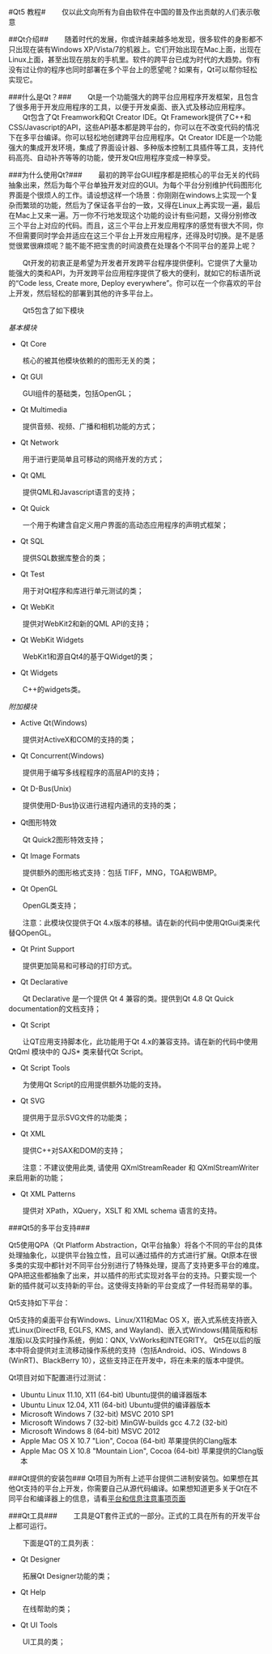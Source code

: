 #Qt5 教程#
　　仅以此文向所有为自由软件在中国的普及作出贡献的人们表示敬意

##Qt介绍##
　　随着时代的发展，你或许越来越多地发现，很多软件的身影都不只出现在装有Windows XP/Vista/7的机器上。它们开始出现在Mac上面，出现在Linux上面，甚至出现在朋友的手机里。软件的跨平台已成为时代的大趋势。你有没有过让你的程序也同时部署在多个平台上的愿望呢？如果有，Qt可以帮你轻松实现它。

###什么是Qt？###
　　Qt是一个功能强大的跨平台应用程序开发框架，且包含了很多用于开发应用程序的工具，以便于开发桌面、嵌入式及移动应用程序。
　　Qt包含了Qt Freamwork和Qt Creator IDE。Qt Framework提供了C++和CSS/Javascript的API，这些API基本都是跨平台的，你可以在不改变代码的情况下在多平台编译。你可以轻松地创建跨平台应用程序。Qt Creator IDE是一个功能强大的集成开发环境，集成了界面设计器、多种版本控制工具插件等工具，支持代码高亮、自动补齐等等的功能，使开发Qt应用程序变成一种享受。

###为什么使用Qt?###
　　最初的跨平台GUI程序都是把核心的平台无关的代码抽象出来，然后为每个平台单独开发对应的GUI。为每个平台分别维护代码图形化界面是个很烦人的工作。请设想这样一个场景：你刚刚在windows上实现一个复杂而繁琐的功能，然后为了保证各平台的一致，又得在Linux上再实现一遍，最后在Mac上又来一遍。万一你不行地发现这个功能的设计有些问题，又得分别修改三个平台上对应的代码。而且，这三个平台上开发应用程序的感觉有很大不同，你不但需要同时学会并适应在这三个平台上开发应用程序，还得及时切换。是不是感觉很累很麻烦呢？能不能不把宝贵的时间浪费在处理各个不同平台的差异上呢？

　　Qt开发的初衷正是希望为开发者开发跨平台程序提供便利。它提供了大量功能强大的类和API，为开发跨平台应用程序提供了极大的便利，就如它的标语所说的“Code less, Create more, Deploy everywhere”。你可以在一个你喜欢的平台上开发，然后轻松的部署到其他的许多平台上。

　　Qt5包含了如下模块

*基本模块*

+   Qt Core

　　核心的被其他模块依赖的的图形无关的类；
+   Qt GUI

　　GUI组件的基础类，包括OpenGL；
+   Qt Multimedia

　　提供音频、视频、广播和相机功能的方式；
+   Qt Network

　　用于进行更简单且可移动的网络开发的方式；
+   Qt QML

　　提供QML和Javascript语言的支持；
+   Qt Quick

　　一个用于构建含自定义用户界面的高动态应用程序的声明式框架；
+   Qt SQL

　　提供SQL数据库整合的类；
+   Qt Test

　　用于对Qt程序和库进行单元测试的类；
+   Qt WebKit

　　提供对WebKit2和新的QML API的支持；
+   Qt WebKit Widgets

　　WebKit1和源自Qt4的基于QWidget的类；
+   Qt Widgets

　　C++的widgets类。

*附加模块*

+   Active Qt(Windows)

　　提供对ActiveX和COM的支持的类；
+   Qt Concurrent(Windows)

　　提供用于编写多线程程序的高层API的支持；
+   Qt D-Bus(Unix)

　　提供使用D-Bus协议进行进程内通讯的支持的类；
+   Qt图形特效

　　Qt Quick2图形特效支持；
+   Qt Image Formats

　　提供额外的图形格式支持：包括 TIFF，MNG，TGA和WBMP。
+   Qt OpenGL

　　OpenGL类支持；

　　注意：此模块仅提供于Qt 4.x版本的移植。请在新的代码中使用QtGui类来代替QOpenGL。
+   Qt Print Support

　　提供更加简易和可移动的打印方式。
+   Qt Declarative

　　Qt Declarative 是一个提供 Qt 4 兼容的类。提供到Qt 4.8 Qt Quick documentation的文档支持；
+   Qt Script

　　让QT应用支持脚本化，此功能用于Qt 4.x的兼容支持。请在新的代码中使用 QtQml 模块中的 QJS* 类来替代Qt Script。
+   Qt Script Tools

　　为使用Qt Script的应用提供额外功能的支持。
+   Qt SVG

　　提供用于显示SVG文件的功能类；
+   Qt XML

　　提供C++对SAX和DOM的支持；

　　注意：不建议使用此类, 请使用 QXmlStreamReader 和 QXmlStreamWriter 来启用新的功能；

+   Qt XML Patterns

　　提供对 XPath，XQuery，XSLT 和 XML schema 语言的支持。

###Qt5的多平台支持###

Qt5使用QPA（Qt Platform Abstraction，Qt平台抽象）将各个不同的平台的具体处理抽象化，以提供平台独立性，且可以通过插件的方式进行扩展。Qt原本在很多类的实现中都针对不同平台分别进行了特殊处理，提高了支持更多平台的难度。QPA把这些都抽象了出来，并以插件的形式实现对各平台的支持。只要实现一个新的插件就可以支持新的平台。这使得支持新的平台变成了一件轻而易举的事。

Qt5支持如下平台：

Qt5支持的桌面平台有Windows、Linux/X11和Mac OS X，嵌入式系统支持嵌入式Linux(DirectFB, EGLFS, KMS, and Wayland)、嵌入式Windows(精简版和标准版)以及实时操作系统，例如：QNX, VxWorks和INTEGRITY。
Qt5在以后的版本中将会提供对主流移动操作系统的支持（包括Android、iOS、Windows 8 (WinRT)、BlackBerry 10），这些支持正在开发中，将在未来的版本中提供。

Qt项目对如下配置进行过测试：

+   Ubuntu Linux 11.10, X11 (64-bit)	Ubuntu提供的编译器版本
+   Ubuntu Linux 12.04, X11 (64-bit)	Ubuntu提供的编译器版本
+   Microsoft Windows 7 (32-bit)	MSVC 2010 SP1
+   Microsoft Windows 7 (32-bit)	MinGW-builds gcc 4.7.2 (32-bit)
+   Microsoft Windows 8 (64-bit)	MSVC 2012
+   Apple Mac OS X 10.7 "Lion", Cocoa (64-bit)	苹果提供的Clang版本
+   Apple Mac OS X 10.8 "Mountain Lion", Cocoa (64-bit)	苹果提供的Clang版本

###Qt提供的安装包###
Qt项目为所有上述平台提供二进制安装包。如果想在其他Qt支持的平台上开发，你需要自己从源代码编译。如果想知道更多关于Qt在不同平台和编译器上的信息，请看[平台和信息注意事项页面](http://qt-project.org/doc/qt-5.0/qtdoc/platform-notes.html)

###Qt工具###
　　工具是QT套件正式的一部分。正式的工具在所有的开发平台上都可运行。

　　下面是QT的工具列表：

+    Qt Designer

　　拓展Qt Designer功能的类；
+    Qt Help

　　在线帮助的类；
+    Qt UI Tools

　　UI工具的类；